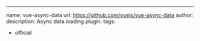 ---
name: vue-async-data
url: https://github.com/vuejs/vue-async-data
author:
description: Async data loading plugin.
tags:
  - official
